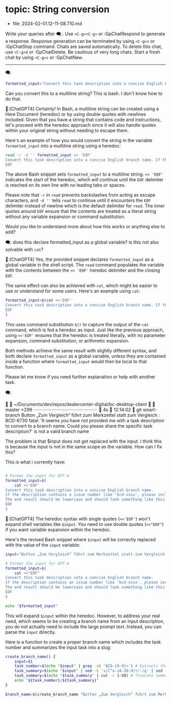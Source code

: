 # topic: String conversion

- file: 2024-02-01.12-11-08.710.md

Write your queries after 🗨:. Use `<C-g><C-g>` or :GpChatRespond to generate a response.
Response generation can be terminated by using `<C-g>s` or :GpChatStop command.
Chats are saved automatically. To delete this chat, use `<C-g>d` or :GpChatDelete.
Be cautious of very long chats. Start a fresh chat by using `<C-g>c` or :GpChatNew.

---

🗨:

```bash
formatted_input="Convert this task description into a concise English branch name. If the description contains a issue number like 'bcd-xxxx', please include it in the branch name. The end result should be lowercase and should look something like this: '<bcd-xxxx>/<summary>'.: $input"
```

Can you convert this to a multiline string? This is bash. I don't know how to do that.

🤖:[ChatGPT4]
Certainly! In Bash, a multiline string can be created using a Here Document (heredoc) or by using double quotes with newlines included. Given that you have a string that contains code and instructions, let's proceed with the heredoc approach since it will also handle quotes within your original string without needing to escape them.

Here's an example of how you would convert the string in the variable `formatted_input` into a multiline string using a heredoc:

```bash
read -r -d '' formatted_input << 'EOF'
Convert this task description into a concise English branch name. If the description contains a issue number like 'bcd-xxxx', please include it in the branch name. The end result should be lowercase and should look something like this: '<bcd-xxxx>/<summary>'.: $input
EOF
```

The above Bash snippet sets `formatted_input` to a multiline string. `<< 'EOF'` indicates the start of the heredoc, which will continue until the `EOF` delimiter is reached on its own line with no leading tabs or spaces.

Please note that `-r` in `read` prevents backslashes from acting as escape characters, and `-d ''` tells `read` to continue until it encounters the `EOF` delimiter instead of newline which is the default delimiter for `read`. The inner quotes around `EOF` ensure that the contents are treated as a literal string without any variable expansion or command substitution.

Would you like to understand more about how this works or anything else to add?


🗨:
does this declare formatted_input as a global variable?
is this not also solvable with `cat`?

🤖:[ChatGPT4]
Yes, the provided snippet declares `formatted_input` as a global variable in the shell script. The `read` command populates the variable with the contents between the `<< 'EOF'` heredoc delimiter and the closing `EOF`.

The same effect can also be achieved with `cat`, which might be easier to use or understand for some users. Here's an example using `cat`:

```bash
formatted_input=$(cat <<'EOF'
Convert this task description into a concise English branch name. If the description contains a issue number like 'bcd-xxxx', please include it in the branch name. The end result should be lowercase and should look something like this: '<bcd-xxxx>/<summary>'.: $input
EOF
)
```

This uses command substitution `$()` to capture the output of the `cat` command, which is fed a heredoc as input. Just like the previous approach, using `<<'EOF'` ensures that the heredoc is treated literally, with no parameter expansion, command substitution, or arithmetic expansion.

Both methods achieve the same result with slightly different syntax, and both declare `formatted_input` as a global variable, unless they are contained inside a function where `formatted_input` would then be local to that function.

Please let me know if you need further explanation or help with another task.


🗨:

   ~/Documents/dev/repos/dealercenter-digital/bc-desktop-client    master *299 ··················································   4s   12:14:02
❯ git smart-branch Button „Zum Vergleich“ führt zum Merkzettel statt zum Vergleich : BCD-6730
fatal: 'It seems you have not provided me with a task description to convert to a branch name. Could you please share the specific task description?' is not a valid branch name

The problem is that $input does not get replaced with the input. I think this is because the input is not in the same scope as the variable. How can I fix this?

This is what i currently have: 
```bash

# Format the input for GPT-4
formatted_input=$(
    cat <<'EOF'
Convert this task description into a concise English branch name. 
If the description contains a issue number like 'bcd-xxxx', please include it in the branch name. 
The end result should be lowercase and should look something like this: '<bcd-xxxx>/<summary>'.: $input
EOF
)
```

🤖:[ChatGPT4]
The heredoc syntax with single quotes (`<<'EOF'`) won't expand shell variables like `$input`. You need to use double quotes (`<<"EOF"`) if you want variable expansion within the heredoc.

Here's the revised Bash snippet where `$input` will be correctly replaced with the value of the `input` variable:

```bash
input="Button „Zum Vergleich“ führt zum Merkzettel statt zum Vergleich : BCD-6730" # Assuming this is your input from somewhere in the script

# Format the input for GPT-4
formatted_input=$(
    cat <<"EOF"
Convert this task description into a concise English branch name. 
If the description contains an issue number like 'bcd-xxxx', please include it in the branch name. 
The end result should be lowercase and should look something like this: '<bcd-xxxx>/<summary>'.: $input
EOF
)

echo "$formatted_input"
```

This will expand `$input` within the heredoc. However, to address your real need, which seems to be creating a branch name from an input description, you do not actually need to include the large prompt text. Instead, you can parse the `input` directly.

Here is a function to create a proper branch name which includes the task number and summarizes the input task into a slug:

```bash
create_branch_name() {
    input=$1
    task_number=$(echo "$input" | grep -oE 'BCD-[0-9]+') # Extracts the task number if present
    task_summary=$(echo "$input" | sed -E 's/[^a-zA-Z0-9]+/-/g' | sed -E 's/-BCD-[0-9]+//g' | tr '[:upper:]' '[:lower:]') # Creates a URL-friendly summary
    task_summary=$(echo "$task_summary" | cut -c 1-50) # Truncate summary if it's very long
    echo "${task_number}/${task_summary}"
}

branch_name=$(create_branch_name "Button „Zum Vergleich“ führt zum Merkzettel statt zum Vergleich

